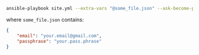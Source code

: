 ```bash
ansible-playbook site.yml --extra-vars "@some_file.json" --ask-become-pass
```

where `some_file.json` contains:
```json
{
    "email": "your.email@gmail.com",
    "passphrase": "your.pass.phrase"
}
```



